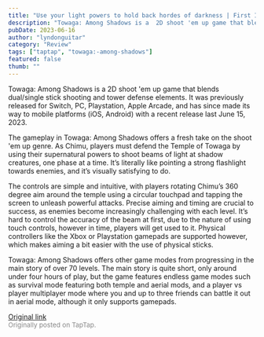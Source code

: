 ```yaml
---
title: "Use your light powers to hold back hordes of darkness | First Impressions - Towaga Among Shadows"
description: "Towaga: Among Shadows is a  2D shoot 'em up game that blends dual/single stick shooting and tower defense elements. It was previously released for Switch, PC, Playstation, Apple Arcade, and has since made its way to mobile platforms (iOS, Android) with a recent release last June 15, 2023."
pubDate: 2023-06-16
author: "lyndonguitar"
category: "Review"
tags: ["taptap", "towaga:-among-shadows"]
featured: false
thumb: ""
---
```


Towaga: Among Shadows is a  2D shoot 'em up game that blends dual/single stick shooting and tower defense elements. It was previously released for Switch, PC, Playstation, Apple Arcade, and has since made its way to mobile platforms (iOS, Android) with a recent release last June 15, 2023.

The gameplay in Towaga: Among Shadows offers a fresh take on the shoot 'em up genre. As Chimu, players must defend the Temple of Towaga by using their supernatural powers to shoot beams of light at shadow creatures, one phase at a time. It’s literally like pointing a strong flashlight towards enemies, and it’s visually satisfying to do.

The controls are simple and intuitive, with players rotating Chimu’s 360 degree aim around the temple using a circular touchpad and tapping the screen to unleash powerful attacks. Precise aiming and timing are crucial to success, as enemies become increasingly challenging with each level. It’s hard to control the accuracy of the beam at first, due to the nature of using touch controls, however in time, players will get used to it. Physical controllers like the Xbox or Playstation gamepads are supported however, which makes aiming a bit easier with the use of physical sticks.

Towaga: Among Shadows offers other game modes from progressing in the main story of over 70 levels. The main story is quite short, only around under four hours of play, but the game features endless game modes such as survival mode featuring both temple and aerial mods, and a player vs player multiplayer mode where you and up to three friends can battle it out in aerial mode, although it only supports gamepads.

[Original link](https://www.taptap.io/post/5822068)<br><span style="font-size: 0.95em; color: #888;">Originally posted on TapTap.</span>
